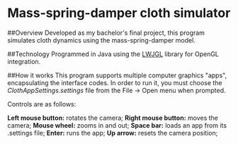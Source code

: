 # Mass-spring-damper cloth simulator

##Overview
Developed as my bachelor's final project, this program simulates cloth dynamics using the
mass-spring-damper model.

##Technology
Programmed in Java using the [LWJGL](https://www.lwjgl.org/) library for OpenGL integration.

##How it works
This program supports multiple computer graphics "apps", encapsulating the interface codes.
In order to run it, you must choose the *ClothAppSettings.settings* file from the File -> Open
menu when prompted.

Controls are as follows:

**Left mouse button:** rotates the camera;
**Right mouse button:** moves the camera;
**Mouse wheel:** zooms in and out;
**Space bar:** loads an app from its .settings file;
**Enter:** runs the app;
**Up arrow:** resets the camera position;